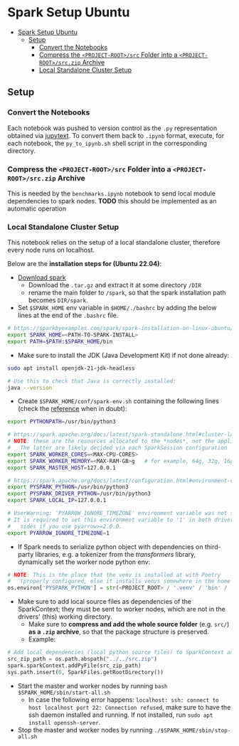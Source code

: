 # Spark Setup Ubuntu

- [Spark Setup Ubuntu](#lmd-assignment-3---all-pairs-document-similarity)
  - [Setup](#setup)
    - [Convert the Notebooks](#convert-the-notebooks)
    - [Compress the `<PROJECT-ROOT>/src` Folder into a `<PROJECT-ROOT>/src.zip` Archive](#compress-the-project-rootsrc-folder-into-a-project-rootsrczip-archive)
    - [Local Standalone Cluster Setup](#local-standalone-cluster-setup)


## Setup

### Convert the Notebooks

Each notebook was pushed to version control as the `.py` representation obtained via [jupytext](https://github.com/mwouts/jupytext). To convert them back to `.ipynb` format, execute, for each notebook, the `py_to_ipynb.sh` shell script in the corresponding directory.

### Compress the `<PROJECT-ROOT>/src` Folder into a `<PROJECT-ROOT>/src.zip` Archive

This is needed by the `benchmarks.ipynb` notebook to send local module dependencies to spark nodes.
**TODO** this should be implemented as an automatic operation

### Local Standalone Cluster Setup

This notebook relies on the setup of a local standalone cluster, therefore every node runs on localhost.

Below are the **installation steps for (Ubuntu 22.04)**:

- [Download spark](https://spark.apache.org/downloads.html)
  - Download the `.tar.gz` and extract it at some directory `/DIR`
  - rename the main folder to `/spark`, so that the spark installation path becomes `DIR/spark`.
- Set `$SPARK_HOME` env variable in `$HOME/./bashrc` by adding the below lines at the end of the `.bashrc` file.

```bash
# https://sparkbyexamples.com/spark/spark-installation-on-linux-ubuntu/
export SPARK_HOME=<PATH-TO-SPARK-INSTALL>
export PATH=$PATH:$SPARK_HOME/bin
```

- Make sure to install the JDK (Java Development Kit) if not done already:
```bash
sudo apt install openjdk-21-jdk-headless

# Use this to check that Java is correctly installed:
java --version
```

- Create `$SPARK_HOME/conf/spark-env.sh` containing the following lines (check the [reference](https://spark.apache.org/docs/latest/spark-standalone.html#cluster-launch-scripts) when in doubt):
```bash
export PYTHONPATH=/usr/bin/python3

# https://spark.apache.org/docs/latest/spark-standalone.html#cluster-launch-scripts
# NOTE: these are the resources allocated to the *nodes*, not the application
#   The latter are likely decided via each SparkSession configuration
export SPARK_WORKER_CORES=<MAX-CPU-CORES>
export SPARK_WORKER_MEMORY=<MAX-RAM-GB>g   # for example, 64g, 32g, 16g, etc.
export SPARK_MASTER_HOST=127.0.0.1

# https://spark.apache.org/docs/latest/configuration.html#environment-variables
export PYSPARK_PYTHON=/usr/bin/python3
export PYSPARK_DRIVER_PYTHON=/usr/bin/python3
export SPARK_LOCAL_IP=127.0.0.1

# UserWarning: 'PYARROW_IGNORE_TIMEZONE' environment variable was not set.
# It is required to set this environment variable to '1' in both driver and executor
#   sides if you use pyarrow>=2.0.0.
export PYARROW_IGNORE_TIMEZONE=1
```

- If Spark needs to serialize python object with dependencies on third-party libraries, e.g. a tokenizer from the *transformers* library, dynamically set the worker node python env:
```python
# NOTE: This is the place that the venv is installed at with Poetry 
#   (properly configured, else it installs venvs somewhere in the home dir)
os.environ['PYSPARK_PYTHON'] = str(<PROJECT_ROOT> / '.venv' / 'bin' / 'python')
```

- Make sure to add local source files as dependencies of the SparkContext; they must be sent to worker nodes, which are not in the drivers' (this) working directory.
  - Make sure to **compress and add the whole source folder** (e.g. `src/`) **as a `.zip` archive**, so that the package structure is preserved.
  - Example:
```python
# Add local dependencies (local python source files) to SparkContext and sys.path
src_zip_path = os.path.abspath("../../src.zip")
spark.sparkContext.addPyFile(src_zip_path)
sys.path.insert(0, SparkFiles.getRootDirectory())
```

- Start the master and worker nodes by running `bash $SPARK_HOME/sbin/start-all.sh`
  - In case the following error happens: `localhost: ssh: connect to host localhost port 22: Connection refused`, make sure to have the ssh daemon installed and running. If not installed, run `sudo apt install openssh-server`.
- Stop the master and worker nodes by running `./$SPARK_HOME/sbin/stop-all.sh`
